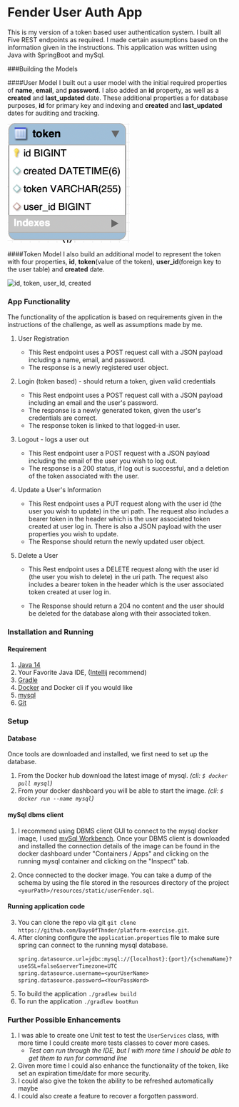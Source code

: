 # Fender User Auth App

This is my version of a token based user authentication system. I built all Five REST endpoints as required.
I made certain assumptions based on the information given in the instructions. This application was written using Java with SpringBoot and mySql.

###Building the Models

####User Model
I built out a user model with the initial required properties of <b>name</b>, <b>email</b>, and <b>password</b>. I also added an <b>id</b> property, as well as a <b>created</b> and <b>last_updated</b> date.
These additional properties a for database purposes, <b>id</b> for primary key and indexing and <b>created</b> and <b>last_updated</b> dates for auditing and tracking.

![id, name, email, password, created, last_updated]( https://github.com/Days0fThnder/platform-exercise/blob/master/userAuthFender/src/main/resources/static/tokenModelDb.png "Description goes here")


####Token Model
I also build an additional model to represent the token with four properties, 
<b>id</b>, <b>token</b>(value of the token), <b>user_id</b>(foreign key to the user table) and <b>created</b> date.

![id, token, user_Id, created]( /platform-exercise/userAuthFender/src/main/resources/static/tokenModelDb.png "Description goes here")


### App Functionality

The functionality of the application is based on requirements given in the instructions of the challenge, as well as assumptions made by me.

1. User Registration
   
    * This Rest endpoint uses a POST request call with a JSON payload including a name, email, and password.
    * The response is a newly registered user object.
    
2. Login (token based) - should return a token, given valid credentials
   
    * This Rest endpoint uses a POST request call with a JSON payload including an email and the user's password.
    * The response is a newly generated token, given the user's credentials are correct.
    * The response token is linked to that logged-in user.
    
3. Logout - logs a user out
   
    * This Rest endpoint user a POST request with a JSON payload including the email of the user you wish to log out.
    * The response is a 200 status, if log out is successful, and a deletion of the token associated with the user.
    
4. Update a User's Information
   
    * This Rest endpoint uses a PUT request along with the user id (the user you wish to update) in the uri path. 
      The request also includes a bearer token in the header which is the user associated token created at user log in. 
      There is also a JSON payload with the user properties you wish to update.
    * The Response should return the newly updated user object.
    
5. Delete a User
   
    * This Rest endpoint uses a DELETE request along with the user id (the user you wish to delete) in the uri path.
      The request also includes a bearer token in the header which is the user associated token created at user log in.
      
    * The Response should return a 204 no content and the user should be deleted for the database along with their associated token.
    
### Installation and Running

#### Requirement
1. [Java 14](https://jdk.java.net/14)
2. Your Favorite Java IDE, ([Intellij](https://www.jetbrains.com/idea/download) recommend)
3. [Gradle](https://gradle.org)
4. [Docker](https://www.docker.com/) and Docker cli if you would like
5. [mysql](https://www.mysql.com/)
6. [Git](https://git-scm.com/downloads)

### Setup

#### Database
Once tools are downloaded and installed, we first need to set up the database.
 1. From the Docker hub download the latest image of mysql. <i>(cli: ```$ docker pull mysql```)</i>
 2. From your docker dashboard you will be able to start the image. <i>(cli: ``` $ docker run --name mysql ```)</i>

#### mySql dbms client

1. I recommend using DBMS client GUI to connect to the mysql docker image, I used [mySql Workbench](https://www.mysql.com/products/workbench/).
Once your DBMS client is downloaded and installed the connection details of the image can be found in the docker dashboard under "Containers / Apps" and clicking on the running mysql container and clicking on the "Inspect" tab.

2. Once connected to the docker image. You can take a dump of the schema by using the file stored in the resources directory of the project ```<yourPath>/resources/static/userFender.sql```.


#### Running application code 

3. You can clone the repo via git ```git clone https://github.com/Days0fThnder/platform-exercise.git```.
4. After cloning configure the ``application.properties`` file to make sure spring can connect to the running mysql database.
      ```properties
   spring.datasource.url=jdbc:mysql://{localhost}:{port}/{schemaName}?useSSL=false&serverTimezone=UTC
   spring.datasource.username=<yourUserName>
   spring.datasource.password=<YourPassWord>
   ```
5. To build the application ``./gradlew build``
6. To run the application ``./gradlew bootRun``

### Further Possible Enhancements
1. I was able to create one Unit test to test the ``UserServices`` class, with more time I could create more tests classes to cover more cases.
   * <i>Test can run through the IDE, but I with more time I should be able to get them to run for command line</i>
2. Given more time I could also enhance the functionality of the token, like set an expiration time/date for more security.
3. I could also give the token the ability to be refreshed automatically maybe
4. I could also create a feature to recover a forgotten password.



      



